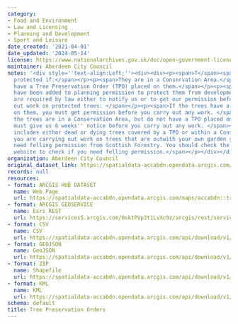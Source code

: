 ```yaml
---
category:
- Food and Environment
- Law and Licensing
- Planning and Development
- Sport and Leisure
date_created: '2021-04-01'
date_updated: '2024-05-14'
license: https://www.nationalarchives.gov.uk/doc/open-government-licence/version/3/
maintainer: Aberdeen City Council
notes: '<div style=''text-align:Left;''><div><div><p><span>T</span><span>rees are
  protected if:</span></p><p><span>They are in a Conservation Area.</span></p><p><span>They
  have a Tree Preservation Order (TPO) placed on them.</span></p><p><span>Conditions
  have been added to planning permission to protect them from development.</span></p><p><span>You
  are required by law either to notify us or to get our permission before you carry
  out work on protected trees: </span></p><p><span>If the trees have a TPO placed
  on them, you must get permission before you carry out any work. </span></p><p><span>If
  the trees are in a Conservation Area, but do not have a TPO placed on them, you
  must give us 6 weeks'' notice before you carry out any work. </span></p><p><span>This
  includes either dead or dying trees covered by a TPO or within a Conservation Area.</span></p><p><span>If
  you are carrying out work on trees that are outwith your own garden you may also
  need felling permission from Scottish Forestry. You should check the Scottish Forestry
  website to check if you need felling permission.</span></p></div></div></div>'
organization: Aberdeen City Council
original_dataset_link: https://spatialdata-accabdn.opendata.arcgis.com/maps/accabdn::tree-preservation-orders
records: null
resources:
- format: ARCGIS HUB DATASET
  name: Web Page
  url: https://spatialdata-accabdn.opendata.arcgis.com/maps/accabdn::tree-preservation-orders
- format: ARCGIS GEOSERVICE
  name: Esri REST
  url: https://services5.arcgis.com/0sktPVp3t1LvXc9z/arcgis/rest/services/Tree_Preservation_Orders/FeatureServer/18
- format: CSV
  name: CSV
  url: https://spatialdata-accabdn.opendata.arcgis.com/api/download/v1/items/77054a7dc79c43d6bae10cacf13e298e/csv?layers=18
- format: GEOJSON
  name: GeoJSON
  url: https://spatialdata-accabdn.opendata.arcgis.com/api/download/v1/items/77054a7dc79c43d6bae10cacf13e298e/geojson?layers=18
- format: ZIP
  name: Shapefile
  url: https://spatialdata-accabdn.opendata.arcgis.com/api/download/v1/items/77054a7dc79c43d6bae10cacf13e298e/shapefile?layers=18
- format: KML
  name: KML
  url: https://spatialdata-accabdn.opendata.arcgis.com/api/download/v1/items/77054a7dc79c43d6bae10cacf13e298e/kml?layers=18
schema: default
title: Tree Preservation Orders
---
```

